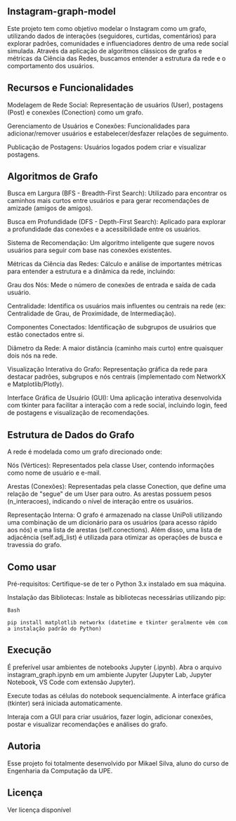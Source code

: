 ## __Instagram-graph-model__
Este projeto tem como objetivo modelar o Instagram como um grafo, utilizando dados de interações (seguidores, curtidas, comentários) para explorar padrões, comunidades e influenciadores dentro de uma rede social simulada. Através da aplicação de algoritmos clássicos de grafos e métricas da Ciência das Redes, buscamos entender a estrutura da rede e o comportamento dos usuários.

## __Recursos e Funcionalidades__
Modelagem de Rede Social: Representação de usuários (User), postagens (Post) e conexões (Conection) como um grafo.

Gerenciamento de Usuários e Conexões: Funcionalidades para adicionar/remover usuários e estabelecer/desfazer relações de seguimento.

Publicação de Postagens: Usuários logados podem criar e visualizar postagens.

## __Algoritmos de Grafo__

Busca em Largura (BFS - Breadth-First Search): Utilizado para encontrar os caminhos mais curtos entre usuários e para gerar recomendações de amizade (amigos de amigos).

Busca em Profundidade (DFS - Depth-First Search): Aplicado para explorar a profundidade das conexões e a acessibilidade entre os usuários.

Sistema de Recomendação: Um algoritmo inteligente que sugere novos usuários para seguir com base nas conexões existentes.

Métricas da Ciência das Redes: Cálculo e análise de importantes métricas para entender a estrutura e a dinâmica da rede, incluindo:

Grau dos Nós: Mede o número de conexões de entrada e saída de cada usuário.

Centralidade: Identifica os usuários mais influentes ou centrais na rede (ex: Centralidade de Grau, de Proximidade, de Intermediação).

Componentes Conectados: Identificação de subgrupos de usuários que estão conectados entre si.

Diâmetro da Rede: A maior distância (caminho mais curto) entre quaisquer dois nós na rede.

Visualização Interativa do Grafo: Representação gráfica da rede para destacar padrões, subgrupos e nós centrais (implementado com NetworkX e Matplotlib/Plotly).

Interface Gráfica de Usuário (GUI): Uma aplicação interativa desenvolvida com tkinter para facilitar a interação com a rede social, incluindo login, feed de postagens e visualização de recomendações.

## __Estrutura de Dados do Grafo__
A rede é modelada como um grafo direcionado onde:

Nós (Vértices): Representados pela classe User, contendo informações como nome de usuário e e-mail.

Arestas (Conexões): Representadas pela classe Conection, que define uma relação de "segue" de um User para outro. As arestas possuem pesos (n_interacoes), indicando o nível de interação entre os usuários.

Representação Interna: O grafo é armazenado na classe UniPoli utilizando uma combinação de um dicionário para os usuários (para acesso rápido aos nós) e uma lista de arestas (self.conections). Além disso, uma lista de adjacência (self.adj_list) é utilizada para otimizar as operações de busca e travessia do grafo.

## __Como usar__
Pré-requisitos: Certifique-se de ter o Python 3.x instalado em sua máquina.

Instalação das Bibliotecas: Instale as bibliotecas necessárias utilizando pip:

``Bash``

``pip install matplotlib networkx
(datetime e tkinter geralmente vêm com a instalação padrão do Python)``

## __Execução__

É preferível usar ambientes de notebooks Jupyter (.ipynb). Abra o arquivo instagram_graph.ipynb em um ambiente Jupyter (Jupyter Lab, Jupyter Notebook, VS Code com extensão Jupyter).

Execute todas as células do notebook sequencialmente. A interface gráfica (tkinter) será iniciada automaticamente.

Interaja com a GUI para criar usuários, fazer login, adicionar conexões, postar e visualizar recomendações e análises do grafo.

## __Autoria__
Esse projeto foi totalmente desenvolvido por Mikael Silva, aluno do curso de Engenharia da Computação da UPE.

## __Licença__
Ver licença disponível
